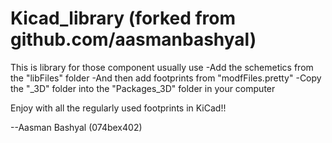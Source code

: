 # Kicad_library (forked from github.com/aasmanbashyal)
This is library for those component usually use
-Add the schemetics from the "libFiles" folder
-And then add footprints from "modfFiles.pretty"
-Copy the "_3D" folder into the "Packages_3D" folder in your computer

Enjoy with all the regularly used footprints in KiCad!!



--Aasman Bashyal (074bex402)


